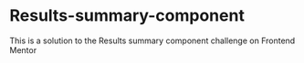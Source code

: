# Results-summary-component
This is a solution to the Results summary component challenge on Frontend Mentor
